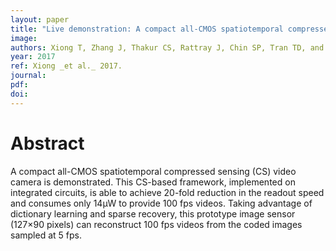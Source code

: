 ```yaml
---
layout: paper
title: "Live demonstration: A compact all-CMOS spatiotemporal compressed sensing video camera"
image:
authors: Xiong T, Zhang J, Thakur CS, Rattray J, Chin SP, Tran TD, and Etienne-Cummings R.
year: 2017
ref: Xiong _et al._ 2017.
journal:
pdf:
doi:
---
```


# Abstract
A compact all-CMOS spatiotemporal compressed sensing (CS) video camera is demonstrated. This CS-based framework, implemented on integrated circuits, is able to achieve 20-fold reduction in the readout speed and consumes only 14μW to provide 100 fps videos. Taking advantage of dictionary learning and sparse recovery, this prototype image sensor (127×90 pixels) can reconstruct 100 fps videos from the coded images sampled at 5 fps.
